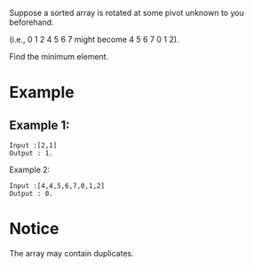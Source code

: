 Suppose a sorted array is rotated at some pivot unknown to you beforehand.

(i.e., 0 1 2 4 5 6 7 might become 4 5 6 7 0 1 2).

Find the minimum element.

# Example
## Example 1:
```
Input :[2,1]
Output : 1.
```
Example 2:
```
Input :[4,4,5,6,7,0,1,2]
Output : 0.
```
# Notice
The array may contain duplicates.
